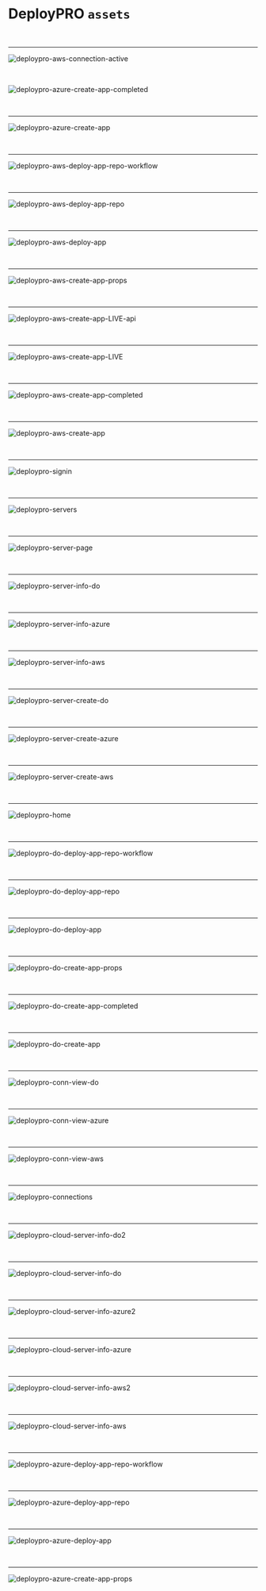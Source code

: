 # DeployPRO `assets`

<br /> 

---

![deploypro-aws-connection-active](https://github.com/app-generator/assets/assets/51070104/6c32142f-0d88-4d52-8680-1bcc725c376b)

<br />

![deploypro-azure-create-app-completed](https://github.com/admin-dashboards/assets/assets/51854817/bf8c338c-69e6-411e-88d5-3f0002912ae5)

<br /> 

---

![deploypro-azure-create-app](https://github.com/admin-dashboards/assets/assets/51854817/3554440a-dd91-47fb-a2a3-e887f4c2ae37)

<br /> 

---

![deploypro-aws-deploy-app-repo-workflow](https://github.com/admin-dashboards/assets/assets/51854817/ecfcd094-1da2-42d2-9b68-9057d6bcdbb0)

<br /> 

---

![deploypro-aws-deploy-app-repo](https://github.com/admin-dashboards/assets/assets/51854817/51ee216a-25c6-4a04-82e0-8081c018498a)

<br /> 

---

![deploypro-aws-deploy-app](https://github.com/admin-dashboards/assets/assets/51854817/f3dec141-631f-4630-b1a6-942ae986f3f6)

<br /> 

---

![deploypro-aws-create-app-props](https://github.com/admin-dashboards/assets/assets/51854817/e3494989-0e24-4acb-98ea-1b99ded04900)

<br /> 

---

![deploypro-aws-create-app-LIVE-api](https://github.com/admin-dashboards/assets/assets/51854817/5a2a2ff3-8820-4213-b1bc-b271f42bcc9b)

<br /> 

---

![deploypro-aws-create-app-LIVE](https://github.com/admin-dashboards/assets/assets/51854817/214ac050-69c2-472d-96f4-b914dc464e6f)

<br /> 

---

![deploypro-aws-create-app-completed](https://github.com/admin-dashboards/assets/assets/51854817/214efb0e-40d4-4e4b-962a-a8153477c457)

<br /> 

---

![deploypro-aws-create-app](https://github.com/admin-dashboards/assets/assets/51854817/d5a7f163-e637-4289-a7a2-2359825ef941)

<br /> 

---

![deploypro-signin](https://github.com/admin-dashboards/assets/assets/51854817/cf095113-c0b1-44ab-91ef-1ca4fc871ead)

<br /> 

---

![deploypro-servers](https://github.com/admin-dashboards/assets/assets/51854817/991e9c61-94d6-4bb5-b7e4-858829919dde)

<br /> 

---

![deploypro-server-page](https://github.com/admin-dashboards/assets/assets/51854817/5f9d2579-2112-4f12-afe8-e19017c9ee8b)

<br /> 

---

![deploypro-server-info-do](https://github.com/admin-dashboards/assets/assets/51854817/0fdf945d-5d11-43ef-82a3-72cb3ca3d3df)

<br /> 

---

![deploypro-server-info-azure](https://github.com/admin-dashboards/assets/assets/51854817/7b9553ae-64f8-42b7-a256-fb4b6d90bbc2)

<br /> 

---

![deploypro-server-info-aws](https://github.com/admin-dashboards/assets/assets/51854817/881ad082-1fd3-443b-95ff-a55dc081574b)

<br /> 

---

![deploypro-server-create-do](https://github.com/admin-dashboards/assets/assets/51854817/1cc1b784-f086-4fbe-9ca4-1dd1a87c1c97)

<br /> 

---

![deploypro-server-create-azure](https://github.com/admin-dashboards/assets/assets/51854817/3d260344-2b9d-473f-ba88-e19f9e294ec3)

<br /> 

---

![deploypro-server-create-aws](https://github.com/admin-dashboards/assets/assets/51854817/dd12a0da-48b9-4954-8440-3768bdd97083)

<br /> 

---

![deploypro-home](https://github.com/admin-dashboards/assets/assets/51854817/9a969620-d92d-400b-81ca-bd80f3985bc5)

<br /> 

---

![deploypro-do-deploy-app-repo-workflow](https://github.com/admin-dashboards/assets/assets/51854817/08f6193e-75d7-4282-84ee-6e6ab334f33b)

<br /> 

---

![deploypro-do-deploy-app-repo](https://github.com/admin-dashboards/assets/assets/51854817/22e5e9e3-5186-4433-a077-edffb6a70ab8)

<br /> 

---

![deploypro-do-deploy-app](https://github.com/admin-dashboards/assets/assets/51854817/37c824e3-1b48-412a-bcb3-a6415a858d94)

<br /> 

---

![deploypro-do-create-app-props](https://github.com/admin-dashboards/assets/assets/51854817/6b88e8d6-49ba-4a6b-849e-7ac48752b4d1)

<br /> 

---

![deploypro-do-create-app-completed](https://github.com/admin-dashboards/assets/assets/51854817/e1503692-08e1-4fd0-bfb9-e62ba2bd0cbd)

<br /> 

---

![deploypro-do-create-app](https://github.com/admin-dashboards/assets/assets/51854817/8d6ec1fc-2078-417f-a537-406108635632)

<br /> 

---

![deploypro-conn-view-do](https://github.com/admin-dashboards/assets/assets/51854817/9754098f-27a6-4161-806e-a1dc052145a3)

<br /> 

---

![deploypro-conn-view-azure](https://github.com/admin-dashboards/assets/assets/51854817/1d74d9f4-2b15-4c6c-a28b-10a837f1e8a9)

<br /> 

---

![deploypro-conn-view-aws](https://github.com/admin-dashboards/assets/assets/51854817/2b1dd20b-4874-49f7-a97a-44f8703bb27d)

<br /> 

---

![deploypro-connections](https://github.com/admin-dashboards/assets/assets/51854817/d6e275ff-259e-44cc-82f2-219f18a11411)

<br /> 

---

![deploypro-cloud-server-info-do2](https://github.com/admin-dashboards/assets/assets/51854817/dfec8929-a747-42f6-91cb-3ba4063e99e8)

<br /> 

---

![deploypro-cloud-server-info-do](https://github.com/admin-dashboards/assets/assets/51854817/60891a11-4616-4dc3-9187-dd9176789f06)

<br /> 

---

![deploypro-cloud-server-info-azure2](https://github.com/admin-dashboards/assets/assets/51854817/705595b2-f8ab-4e0b-85fe-4bb799648289)

<br /> 

---

![deploypro-cloud-server-info-azure](https://github.com/admin-dashboards/assets/assets/51854817/a4b66812-554e-402c-ba6c-59e294cfd03f)

<br /> 

---

![deploypro-cloud-server-info-aws2](https://github.com/admin-dashboards/assets/assets/51854817/91e8bb53-59c3-4256-b25b-76b178c68f1c)

<br /> 

---

![deploypro-cloud-server-info-aws](https://github.com/admin-dashboards/assets/assets/51854817/fde95fd6-3bad-474f-851f-bbbc7b7e8c9c)

<br /> 

---

![deploypro-azure-deploy-app-repo-workflow](https://github.com/admin-dashboards/assets/assets/51854817/7dc7bc14-4aac-4d1e-a66d-27a837c3bf5a)

<br /> 

---

![deploypro-azure-deploy-app-repo](https://github.com/admin-dashboards/assets/assets/51854817/5066dd61-22ac-4116-9fd8-52420a603563)

<br /> 

---

![deploypro-azure-deploy-app](https://github.com/admin-dashboards/assets/assets/51854817/e182161d-24d6-4b0a-9d0b-5cedb4a2567c)

<br /> 

---

![deploypro-azure-create-app-props](https://github.com/admin-dashboards/assets/assets/51854817/cf75c414-9bb8-4856-a719-f63c5d664b77)
